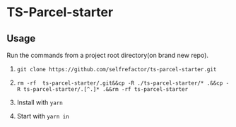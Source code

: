 # TS-Parcel-starter

## Usage

Run the commands from a project root directory(on brand new repo).

1. `git clone https://github.com/selfrefactor/ts-parcel-starter.git`

2. `rm -rf  ts-parcel-starter/.git&&cp -R ./ts-parcel-starter/* .&&cp -R ts-parcel-starter/.[^.]* .&&rm -rf ts-parcel-starter`

3. Install with `yarn`

4. Start with `yarn in`
